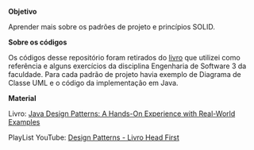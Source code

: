 **Objetivo**

Aprender mais sobre os padrões de projeto e princípios SOLID.

**Sobre os códigos**

Os códigos desse repositório foram retirados do [livro](https://www.amazon.com.br/Java-Design-Patterns-Hands-Experience/dp/1484240774) que utilizei como referência e alguns exercícios da disciplina Engenharia de Software 3 da faculdade. Para cada padrão de projeto havia exemplo de Diagrama de Classe UML e o código da implementação em Java.

**Material**

Livro: [Java Design Patterns: A Hands-On Experience with Real-World Examples](https://www.amazon.com.br/Java-Design-Patterns-Hands-Experience/dp/1484240774)

PlayList YouTube: [Design Patterns - Livro Head First](https://www.youtube.com/watch?v=v9ejT8FO-7I&list=PLrhzvIcii6GNjpARdnO4ueTUAVR9eMBpc)

